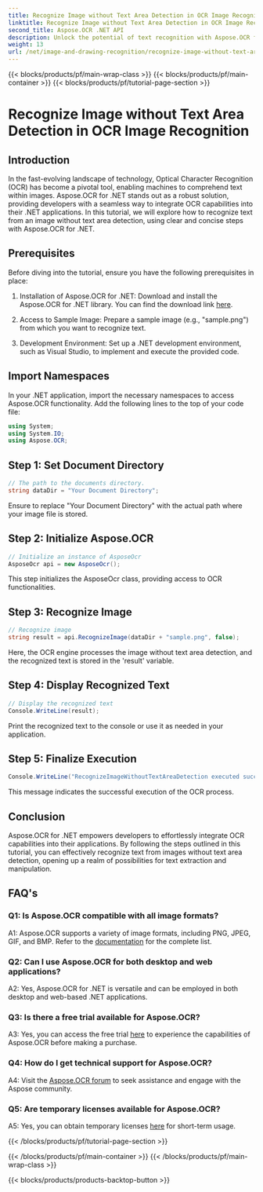 ```yaml
---
title: Recognize Image without Text Area Detection in OCR Image Recognition
linktitle: Recognize Image without Text Area Detection in OCR Image Recognition
second_title: Aspose.OCR .NET API
description: Unlock the potential of text recognition with Aspose.OCR for .NET. Recognize text from images effortlessly.
weight: 13
url: /net/image-and-drawing-recognition/recognize-image-without-text-area-detection/
---
```


{{< blocks/products/pf/main-wrap-class >}}
{{< blocks/products/pf/main-container >}}
{{< blocks/products/pf/tutorial-page-section >}}

# Recognize Image without Text Area Detection in OCR Image Recognition

## Introduction

In the fast-evolving landscape of technology, Optical Character Recognition (OCR) has become a pivotal tool, enabling machines to comprehend text within images. Aspose.OCR for .NET stands out as a robust solution, providing developers with a seamless way to integrate OCR capabilities into their .NET applications. In this tutorial, we will explore how to recognize text from an image without text area detection, using clear and concise steps with Aspose.OCR for .NET.

## Prerequisites

Before diving into the tutorial, ensure you have the following prerequisites in place:

1. Installation of Aspose.OCR for .NET: Download and install the Aspose.OCR for .NET library. You can find the download link [here](https://releases.aspose.com/ocr/net/).

2. Access to Sample Image: Prepare a sample image (e.g., "sample.png") from which you want to recognize text.

3. Development Environment: Set up a .NET development environment, such as Visual Studio, to implement and execute the provided code.

## Import Namespaces

In your .NET application, import the necessary namespaces to access Aspose.OCR functionality. Add the following lines to the top of your code file:

```csharp
using System;
using System.IO;
using Aspose.OCR;
```

## Step 1: Set Document Directory

```csharp
// The path to the documents directory.
string dataDir = "Your Document Directory";
```

Ensure to replace "Your Document Directory" with the actual path where your image file is stored.

## Step 2: Initialize Aspose.OCR

```csharp
// Initialize an instance of AsposeOcr
AsposeOcr api = new AsposeOcr();
```

This step initializes the AsposeOcr class, providing access to OCR functionalities.

## Step 3: Recognize Image

```csharp
// Recognize image
string result = api.RecognizeImage(dataDir + "sample.png", false);
```

Here, the OCR engine processes the image without text area detection, and the recognized text is stored in the 'result' variable.

## Step 4: Display Recognized Text

```csharp
// Display the recognized text
Console.WriteLine(result);
```

Print the recognized text to the console or use it as needed in your application.

## Step 5: Finalize Execution

```csharp
Console.WriteLine("RecognizeImageWithoutTextAreaDetection executed successfully");
```

This message indicates the successful execution of the OCR process.

## Conclusion

Aspose.OCR for .NET empowers developers to effortlessly integrate OCR capabilities into their applications. By following the steps outlined in this tutorial, you can effectively recognize text from images without text area detection, opening up a realm of possibilities for text extraction and manipulation.

## FAQ's

### Q1: Is Aspose.OCR compatible with all image formats?

A1: Aspose.OCR supports a variety of image formats, including PNG, JPEG, GIF, and BMP. Refer to the [documentation](https://reference.aspose.com/ocr/net/) for the complete list.

### Q2: Can I use Aspose.OCR for both desktop and web applications?

A2: Yes, Aspose.OCR for .NET is versatile and can be employed in both desktop and web-based .NET applications.

### Q3: Is there a free trial available for Aspose.OCR?

A3: Yes, you can access the free trial [here](https://releases.aspose.com/) to experience the capabilities of Aspose.OCR before making a purchase.

### Q4: How do I get technical support for Aspose.OCR?

A4: Visit the [Aspose.OCR forum](https://forum.aspose.com/c/ocr/16) to seek assistance and engage with the Aspose community.

### Q5: Are temporary licenses available for Aspose.OCR?

A5: Yes, you can obtain temporary licenses [here](https://purchase.aspose.com/temporary-license/) for short-term usage.

{{< /blocks/products/pf/tutorial-page-section >}}

{{< /blocks/products/pf/main-container >}}
{{< /blocks/products/pf/main-wrap-class >}}

{{< blocks/products/products-backtop-button >}}

